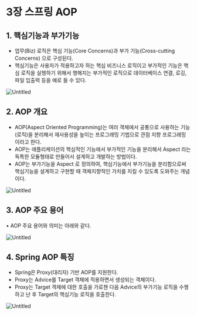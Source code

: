 # **3장 스프링 AOP**

## 1. 핵심기능과 부가기능

- 업무(Biz) 로직은 핵심 기능(Core Concerns)과 부가 기능(Cross-cutting Concerns) 으로 구성된다.
- 핵심기능은 사용자가 적용하고자 하는 핵심 비즈니스 로직이고 부가적인 기능은 핵심 로직을 실행하기 위해서 행해지는 부가적인 로직으로 데이터베이스 연결, 로깅, 파일 입출력 등을 예로 들 수 있다.

![Untitled](https://s3-us-west-2.amazonaws.com/secure.notion-static.com/c1474dbf-f71c-4e05-82cd-a85f6c0991c2/Untitled.png)

## 2. AOP 개요

- AOP(Aspect Oriented Programming)는 여러 객체에서 공통으로 사용하는 기능(로직)을 분리해서 재사용성을 높이는 프로그래밍 기법으로 관점 지향 프로그래밍 이라고 한다.
- AOP는 애플리케이션의 핵심적인 기능에서 부가적인 기능을 분리해서 Aspect 라는 독특한 모듈형태로 만들어서 설계하고 개발하는 방법이다.
- AOP는 부가기능을 Aspect 로 정의하여, 핵심기능에서 부가기능을 분리함으로써 핵심기능을 설계하고 구현할 때 객체지향적인 가치를 지킬 수 있도록 도와주는 개념이다.

![Untitled](https://s3-us-west-2.amazonaws.com/secure.notion-static.com/0ff2f67d-1239-4095-8cd4-da7d41c5c4dc/Untitled.png)

## 3. AOP 주요 용어

• AOP 주요 용어와 의미는 아래와 같다.

![Untitled](https://s3-us-west-2.amazonaws.com/secure.notion-static.com/8c937155-eb8e-43da-8ca2-6af03ae18220/Untitled.png)

## 4. Spring AOP 특징

- Spring은 Proxy(대리자) 기반 AOP를 지원한다.
- Proxy는 Advice를 Target 객체에 적용하면서 생성되는 객체이다.
- Proxy는 Target 객체에 대한 호출을 가로챈 다음 Advice의 부가기능 로직을 수행하고 난 후 Target의 핵심기능 로직을 호출한다.

![Untitled](https://s3-us-west-2.amazonaws.com/secure.notion-static.com/362d081b-3848-495a-9fdf-621eb5c9e680/Untitled.png)
